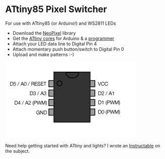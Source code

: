 ATtiny85 Pixel Switcher
================================

For use with ATtiny85 (or Arduino!) and WS2811 LEDs

* Download the [NeoPixel](https://github.com/adafruit/Adafruit_NeoPixel) library
* Get the [ATtiny cores](https://code.google.com/p/arduino-tiny/) for Arduino & a [programmer](https://www.adafruit.com/products/46)
* Attach your LED data line to Digital Pin 4
* Attach momentary push button/switch to Digital Pin 0
* Upload and make patterns :-)

![ATtiny85](/attiny.jpg)

Need help getting started with ATtiny and lights? I wrote an [Instructable](http://www.instructables.com/id/Use-a-1-ATTiny-to-drive-addressable-RGB-LEDs/) on the subject.

